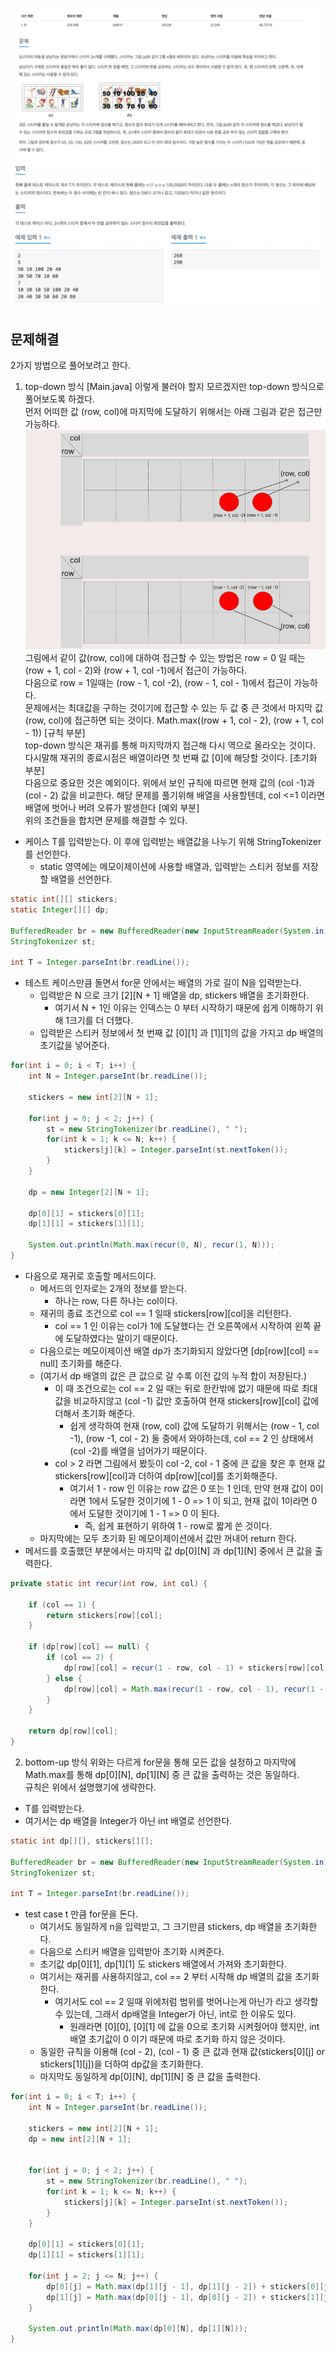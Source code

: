 ![img.png](img.png)
![img_1.png](img_1.png)


## 문제해결
2가지 방법으로 풀어보려고 한다. 
1. top-down 방식 [Main.java]
이렇게 불러야 할지 모르겠지만 top-down 방식으로 풀어보도록 하겠다.     
먼저 어떠한 값 (row, col)에 마지막에 도달하기 위해서는 아래 그림과 같은 접근만 가능하다.
![img_3.png](img_3.png)   
그림에서 같이 값(row, col)에 대하여 접근할 수 있는 방법은 row = 0 일 때는 (row + 1, col - 2)와 (row + 1, col -1)에서 접근이 가능하다.  
다음으로 row = 1일때는 (row - 1, col -2), (row - 1, col - 1)에서 접근이 가능하다.   
문제에서는 최대값을 구하는 것이기에 접근할 수 있는 두 값 중 큰 것에서 마지막 값 (row, col)에 접근하면 되는 것이다. Math.max((row + 1, col - 2), (row + 1, col - 1)) [규칙 부분]  
top-down 방식은 재귀를 통해 마지막까지 접근해 다시 역으로 올라오는 것이다. 다시말해 재귀의 종료시점은 배열이라면 첫 번째 값 [0]에 해당할 것이다. [초기화 부분]  
다음으로 중요한 것은 예외이다. 위에서 보인 규칙에 따르면 현재 값의 (col -1)과 (col - 2) 값을 비교한다. 해당 문제를 풀기위해 배열을 사용할텐데, col <=1 이라면 배열에 벗어나 버려 오류가 발생한다 [예외 부분]   
위의 조건들을 합치면 문제를 해결할 수 있다.

- 케이스 T를 입력받는다. 이 후에 입력받는 배열값을 나누기 위해 StringTokenizer를 선언한다.
    - static 영역에는 메모이제이션에 사용할 배열과, 입력받는 스티커 정보를 저장할 배열을 선언한다.
```java
static int[][] stickers;
static Integer[][] dp;

BufferedReader br = new BufferedReader(new InputStreamReader(System.in));
StringTokenizer st;

int T = Integer.parseInt(br.readLine());
```
- 테스트 케이스만큼 돌면서 for문 안에서는 배열의 가로 길이 N을 입력받는다. 
  - 입력받은 N 으로 크기 [2][N + 1] 배열을 dp, stickers 배열을 초기화한다.  
    - 여기서 N + 1인 이유는 인덱스는 0 부터 시작하기 때문에 쉽게 이해하기 위해 1크기를 더 더했다.
  - 입력받은 스티커 정보에서 첫 번째 값 [0][1] 과 [1][1]의 값을 가지고 dp 배열의 초기값을 넣어준다.
```java
for(int i = 0; i < T; i++) {
    int N = Integer.parseInt(br.readLine());

    stickers = new int[2][N + 1];

    for(int j = 0; j < 2; j++) {
        st = new StringTokenizer(br.readLine(), " ");
        for(int k = 1; k <= N; k++) {
            stickers[j][k] = Integer.parseInt(st.nextToken());
        }
    }

    dp = new Integer[2][N + 1];

    dp[0][1] = stickers[0][1];
    dp[1][1] = stickers[1][1];

    System.out.println(Math.max(recur(0, N), recur(1, N)));
}
```
- 다음으로 재귀로 호출할 메서드이다.
  - 메서드의 인자로는 2개의 정보를 받는다. 
    - 하나는 row, 다른 하나는 col이다.
  - 재귀의 종료 조건으로 col == 1 일때 stickers[row][col]을 리턴한다.
    - col == 1 인 이유는 col가 1에 도달했다는 건 오른쪽에서 시작하여 왼쪽 끝에 도달하였다는 말이기 때문이다.
  - 다음으로는 메모이제이션 배열 dp가 초기화되지 않았다면 [dp[row][col] == null] 초기화를 해준다.
  - (여기서 dp 배열의 값은 큰 값으로 갈 수록 이전 값의 누적 합이 저장된다.)
    - 이 때 조건으로는 col == 2 일 때는 뒤로 한칸밖에 없기 때문에 따로 최대값을 비교하지않고 (col -1) 값만 호출하여 현재 stickers[row][col] 값에 더해서 초기화 해준다.
      - 쉽게 생각하여 현재 (row, col) 값에 도달하기 위해서는 (row - 1, col -1), (row -1, col - 2) 둘 중에서 와야하는데, col == 2 인 상태에서 (col -2)를 배열을 넘어가기 때문이다.   
    - col > 2 라면 그림에서 봤듯이 col -2, col - 1 중에 큰 값을 찾은 후 현재 값 stickers[row][col]과 더하여 dp[row][col]를 초기화해준다.
      - 여기서 1 - row 인 이유는 row 값은 0 또는 1 인데, 만약 현재 값이 0이라면 1에서 도달한 것이기에 1 - 0 => 1 이 되고, 현재 값이 1이라면 0 에서 도달한 것이기에 1 - 1 => 0 이 된다.
        - 즉, 쉽게 표현하기 위하여 1 - row로 짧게 쓴 것이다.
  - 마지막에는 모두 초기화 된 메모이제이션에서 값만 꺼내어 return 한다.
- 메서드를 호출했던 부분에서는 마지막 값 dp[0][N] 과 dp[1][N] 중에서 큰 값을 출력한다.
```java
private static int recur(int row, int col) {

    if (col == 1) {
        return stickers[row][col];
    }

    if (dp[row][col] == null) {
        if (col == 2) {
            dp[row][col] = recur(1 - row, col - 1) + stickers[row][col];
        } else {
            dp[row][col] = Math.max(recur(1 - row, col - 1), recur(1 - row, col - 2)) + stickers[row][col];
        }
    }

    return dp[row][col];
}
```

2. bottom-up 방식
위와는 다르게 for문을 통해 모든 값을 설정하고 마지막에 Math.max를 통해 dp[0][N], dp[1][N] 중 큰 값을 출력하는 것은 동일하다.  
규칙은 위에서 설명했기에 생략한다.  

- T를 입력받는다.
- 여기서는 dp 배열을 Integer가 아닌 int 배열로 선언한다.
```java
static int dp[][], stickers[][];

BufferedReader br = new BufferedReader(new InputStreamReader(System.in));
StringTokenizer st;

int T = Integer.parseInt(br.readLine());
```
- test case t 만큼 for문을 돈다.
  - 여기서도 동일하게 n을 입력받고, 그 크기만큼 stickers, dp 배열을 초기화한다.
  - 다음으로 스티커 배열을 입력받아 초기화 시켜준다.
  - 초기값 dp[0][1], dp[1][1] 도 stickers 배열에서 가져와 초기화한다.
  - 여기서는 재귀를 사용하지않고, col == 2 부터 시작해 dp 배열의 값을 초기화한다.  
    - 여기서도 col == 2 일때 위에처럼 범위를 벗어나는게 아닌가 라고 생각할 수 있는데, 그래서 dp배열을 Integer가 아닌, int로 한 이유도 있다.
      - 원래라면 [0][0], [0][1] 에 값을  0으로 초기화 시켜줬어야 했지만, int 배열 초기값이 0 이기 때문에 따로 초기화 하지 않은 것이다.
  - 동일한 규칙을 이용해 (col - 2), (col - 1) 중 큰 값과 현재 값(stickers[0][j] or stickers[1][j])을 더하여 dp값을 초기화한다.
  - 마지막도 동일하게 dp[0][N], dp[1][N] 중 큰 값을 출력한다.
    
```java
for(int i = 0; i < T; i++) {
    int N = Integer.parseInt(br.readLine());

    stickers = new int[2][N + 1];
    dp = new int[2][N + 1];


    for(int j = 0; j < 2; j++) {
        st = new StringTokenizer(br.readLine(), " ");
        for(int k = 1; k <= N; k++) {
            stickers[j][k] = Integer.parseInt(st.nextToken());
        }
    }

    dp[0][1] = stickers[0][1];
    dp[1][1] = stickers[1][1];

    for(int j = 2; j <= N; j++) {
        dp[0][j] = Math.max(dp[1][j - 1], dp[1][j - 2]) + stickers[0][j];
        dp[1][j] = Math.max(dp[0][j - 1], dp[0][j - 2]) + stickers[1][j];
    }

    System.out.println(Math.max(dp[0][N], dp[1][N]));
}
```

